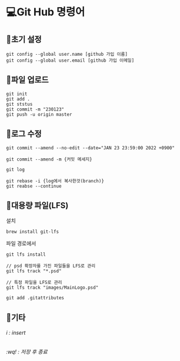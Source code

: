 💻Git Hub 명령어
============

📌초기 설정
-------
    git config --global user.name [github 가입 이름]
    git config --global user.email [github 가입 이메일]

📌파일 업로드
--------
    git init
    git add .
    git ststus
    git commit -m "230123"
    git push -u origin master

📌로그 수정
-------
    git commit --amend --no-edit --date="JAN 23 23:59:00 2022 +0900"

    git commit --amend -m {커밋 메세지}

    git log

    git rebase -i {log에서 복사한것(branch)}
    git reabse --continue

📌대용량 파일(LFS)
-------
설치

    brew install git-lfs
    
파일 경로에서

    git lfs install
    
    // psd 확장자를 가진 파일들을 LFS로 관리
    git lfs track "*.psd"

    // 특정 파일을 LFS로 관리
    git lfs track "images/MainLogo.psd"
    
    git add .gitattributes
🎸기타
---
###### i : insert
###### :wq! : 저장 후 종료
